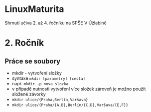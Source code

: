 # LinuxMaturita
Shrnutí učiva 2. až 4. řočníku na SPŠE V Úžlabině
# 2. Ročník
## Práce se soubory
* mkdir - vytvoření složky
* syntaxe ```mkdir [parametry] [cesta]```
* např. ```mkdir -p nova_slozka```
* v případě nutnosti vytvoření více složek zároveň je možno použít složené závorky
* ```mkdir ulice/{Praha,Berlín,Varšava}```
* ```mkdir ulice/{Praha/{A,B},Berlín/{C,D},Varšava/{E,F}}```
